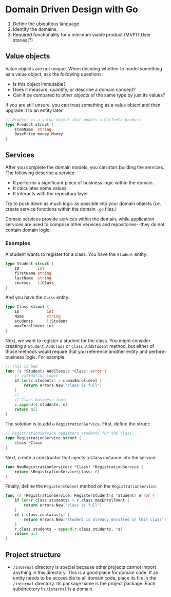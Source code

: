 # Domain Driven Design with Go

1. Define the ubiquitous language.
2. Identify the domains.
3. Required functionality for a minimum viable product (MVP)? User stories(?)


## Value objects

Value objects are not unique. When deciding whether to model something as a value object, ask the following questions:
- Is this object immutable?
- Does it measure, quantify, or describe a domain concept?
- Can it be compared to other objects of the same type by just its values?

If you are still unsure, you can treat something as a value object and then upgrade it to an entity later.

```go
// Product is a value object that models a CoffeeCo product.
type Product struct {
	ItemName  string
	BasePrice money.Money
}
```

## Services

After you complete the domain models, you can start building the services. The following describe a service:
- It performs a significant piece of business logic within the domain.
- It calculates some values.
- It interacts with the repository layer.

Try to push down as much logic as possible into your domain objects (i.e. create service functions within the domain `.go` files.)

Domain services provide services within the domain, while application services are used to compose other services and repositories--they do not contain domain logic.

### Examples

A student wants to register for a class. You have the `Student` entity:
```go
type Student struct {
	ID        int
	firstName string
	lastName  string
	courses   []Class
}
```
And you have the `Class` entity:
```go
type Class struct {
	ID            int
	Name          string
	students      []Student
	maxEnrollment int
}
```
Next, we want to register a student for the class. You might consider creating a `Student.AddClass` or `Class.AddStudent` method, but either of those methods would require that you reference another entity and perform business logic. For example:
```go
// This is bad
func (s *Student) AddClass(c *Class) error {
    // validation logic
    if len(c.students) > c.maxEnrollment {
        return errors.New("class is full")
    }
    // ...
    // Class business logic
    c.append(c.students, s)
    return nil
}
```
The solution is to add a `RegistrationService`. First, define the struct:
```go
// RegistrationService registers students for the class.
type RegistrationService struct {
	class *Class
}
```
Next, create a constructor that injects a Class instance into the service:
```go
func NewRegistrationService(c *Class) *RegistrationService {
	return &RegistrationService{class: c}
}
```
Finally, define the `RegisterStudent` method on the `RegistrationService`:
```go
func (r *RegistrationService) RegisterStudent(s *Student) error {
	if len(r.class.students) > r.class.maxEnrollment {
		return errors.New("class is full")
	}
	if r.class.contains(s) {
		return errors.New("student is already enrolled in this class")
	}
	r.class.students = append(r.class.students, *s)
	return nil
}
```


## Project structure

- `/internal` directory is special because other projects cannot import anything  in this directory. This is a good place for domain code.
  If an entity needs to be accessible to all domain code, place its file in the `/internal` directory. Its package name is the project package.
  Each subdirectory in `/internal` is a domain.